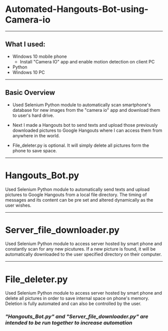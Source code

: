 # Automated-Hangouts-Bot-using-Camera-io

---------------------------------------------------------------------------------------------
## What I used:
* Windows 10 mobile phone
     * Install "Camera IO" app and enable motion detection on client PC
* Python
* Windows 10 PC

---------------------------------------------------------------------------------------------
## Basic Overview

* Used Selenium Python module to automatically scan smartphone's database for new images from the "camera io" app and download them to user's hard drive.

* Next I made a Hangouts bot to send texts and upload those previously downloaded pictures to Google Hangouts where I can access them from anywhere in the world.

* File_deleter.py is optional. It will simply delete all pictures form the phone to save space.

---------------------------------------------------------------------------------------------
# Hangouts_Bot.py

Used Selenium Python module to automatically send texts and upload pictures to Google Hangouts from a local file directory. The timing of messages and its content can be pre set and altered dynamically as the user wishes.

---------------------------------------------------------------------------------------------
# Server_file_downloader.py

Used Selenium Python module to access server hosted by smart phone and constantly scan for any new picutures. If a new picture is found, it will be automatically downloaded to the user specified directory on their computer.

---------------------------------------------------------------------------------------------
# File_deleter.py

Used Selenium Python module to access server hosted by smart phone and delete all pictures in order to save internal space on phone's memory. Deletion is fully automated and can also be controlled by the user.


### *"Hangouts_Bot.py" and "Server_file_downloader.py" are intended to be run together to increase automation*
 

